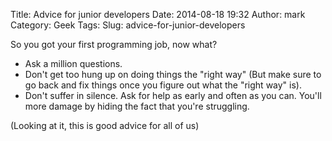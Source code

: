 Title: Advice for junior developers
Date: 2014-08-18 19:32
Author: mark
Category: Geek
Tags: 
Slug: advice-for-junior-developers

So you got your first programming job, now what?

* Ask a million questions. 
* Don't get too hung up on doing things the "right way" (But make sure to go back and fix things once you figure out what the "right way" is).
* Don't suffer in silence. Ask for help as early and often as you can. You'll more damage by hiding the fact that you're struggling.

(Looking at it, this is good advice for all of us)
